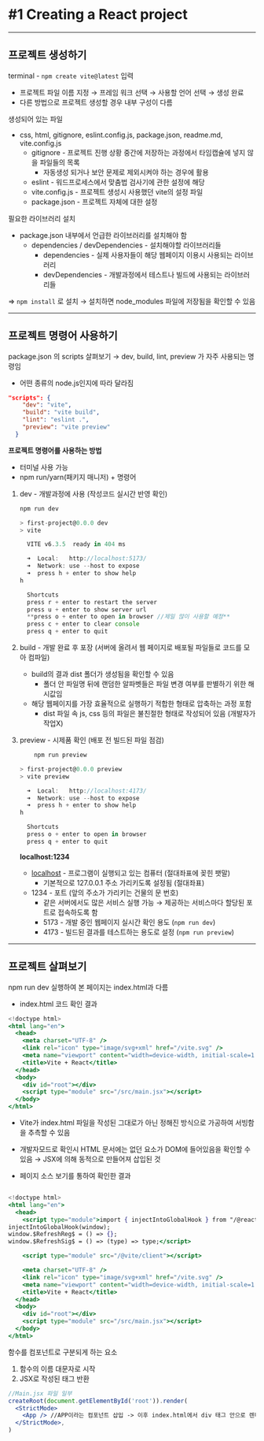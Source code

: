 # #1 Creating a React project

---

## 프로젝트 생성하기

terminal - `npm create vite@latest` 입력

- 프로젝트 파일 이름 지정 → 프레임 워크 선택 → 사용할 언어 선택 → 생성 완료
- 다른 방법으로 프로젝트 생성할 경우 내부 구성이 다름

생성되어 있는 파일

- css, html, gitignore, eslint.config.js, package.json, readme.md, vite.config.js
    - gitignore - 프로젝트 진행 상황 중간에 저장하는 과정에서 타임캡슐에 넣지 않을 파일들의 목록
        - 자동생성 되거나 보안 문제로 제외시켜야 하는 경우에 활용
    - eslint - 워드프로세스에서 맞춤법 검사기에 관한 설정에 해당
    - vite.config.js - 프로젝트 생성시 사용했던  vite의 설정 파일
    - package.json - 프로젝트 자체에 대한 설정

필요한 라이브러리 설치

- package.json  내부에서 언급한 라이브러리를 설치해야 함
    - dependencies / devDependencies - 설치해야할 라이브러리들
        - dependencies - 실제 사용자들이 해당 웹페이지 이용시 사용되는 라이브러리
        - devDependencies - 개발과정에서 테스트나 빌드에 사용되는 라이브러리들
        

⇒ `npm install` 로 설치 → 설치하면 node_modules 파일에 저장됨을 확인할 수 있음

---

## 프로젝트  명령어 사용하기

package.json 의 scripts 살펴보기 → dev, build, lint, preview 가 자주 사용되는 명령임

- 어떤 종류의 node.js인지에 따라 달라짐

```json
"scripts": {
    "dev": "vite",
    "build": "vite build",
    "lint": "eslint .",
    "preview": "vite preview"
  }
```

**프로젝트 명령어를 사용하는 방법**

- 터미널 사용 가능
- npm run/yarn(패키지 매니저) + 명령어
1. dev - 개발과정에 사용 (작성코드 실시간 반영 확인)
    
    ```jsx
    npm run dev
    
    > first-project@0.0.0 dev
    > vite
    
      VITE v6.3.5  ready in 404 ms
    
      ➜  Local:   http://localhost:5173/
      ➜  Network: use --host to expose
      ➜  press h + enter to show help
    h
    
      Shortcuts
      press r + enter to restart the server
      press u + enter to show server url
      **press o + enter to open in browser //제일 많이 사용할 예정**
      press c + enter to clear console
      press q + enter to quit
    ```
    
2. build - 개발 완료 후 포장 (서버에 올려서 웹 페이지로 배포될 파일들로 코드를 모아 컴파일)
    - build의 결과 dist 폴더가 생성됨을 확인할 수 있음
        - 폴더 안 파일명 뒤에 랜덤한 알파벳들은 파일 변경 여부를 판별하기 위한 해시값임
    - 해당 웹페이지를 가장 효율적으로 실행하기 적합한 형태로 압축하는 과정 포함
        - dist 파일 속 js, css 등의 파일은 불친절한 형태로 작성되어 있음 (개발자가 작업X)

1. preview - 시제품 확인 (배포 전 빌드된 파일 점검)
    
    ```jsx
    	npm run preview 
    
    > first-project@0.0.0 preview
    > vite preview
    
      ➜  Local:   http://localhost:4173/
      ➜  Network: use --host to expose
      ➜  press h + enter to show help
    h
    
      Shortcuts
      press o + enter to open in browser
      press q + enter to quit
    ```
    
    **localhost:1234**
    
    - [localhost](http://localhost) - 프로그램이 실행되고 있는 컴퓨터 (절대좌표에 꽂힌 팻말)
        - 기본적으로 127.0.0.1 주소 가리키도록 설정됨 (절대좌표)
    - 1234 - 포트 (앞의 주소가 가리키는 건물의 문 번호)
        - 같은 서버에서도 많은 서비스 실행 가능 → 제공하는 서비스마다 할당된 포트로 접속하도록 함
        - 5173 - 개발 중인 웹페이지 실시간 확인 용도 (`npm run dev`)
        - 4173 - 빌드된 결과를 테스트하는 용도로 설정 (`npm run preview`)
    

---

## 프로젝트 살펴보기

npm run dev 실행하여 본 페이지는 index.html과 다름


- index.html 코드 확인 결과

```jsx
<!doctype html>
<html lang="en">
  <head>
    <meta charset="UTF-8" />
    <link rel="icon" type="image/svg+xml" href="/vite.svg" />
    <meta name="viewport" content="width=device-width, initial-scale=1.0" />
    <title>Vite + React</title>
  </head>
  <body>
    <div id="root"></div>
    <script type="module" src="/src/main.jsx"></script>
  </body>
</html>

```

- Vite가 index.html 파일을 작성된 그대로가 아닌 정해진 방식으로 가공하여 서빙함을 추측할 수 있음
- 개발자모드로 확인시 HTML 문서에는 없던 요소가 DOM에 들어있음을 확인할 수 있음 → JSX에 의해 동적으로 만들어져 삽입된 것

- 페이지 소스 보기를 통하여 확인한 결과

```jsx

<!doctype html>
<html lang="en">
  <head>
    <script type="module">import { injectIntoGlobalHook } from "/@react-refresh"
injectIntoGlobalHook(window);
window.$RefreshReg$ = () => {};
window.$RefreshSig$ = () => (type) => type;</script>

    <script type="module" src="/@vite/client"></script>

    <meta charset="UTF-8" />
    <link rel="icon" type="image/svg+xml" href="/vite.svg" />
    <meta name="viewport" content="width=device-width, initial-scale=1.0" />
    <title>Vite + React</title>
  </head>
  <body>
    <div id="root"></div>
    <script type="module" src="/src/main.jsx"></script>
  </body>
</html>

```

함수를 컴포넌트로 구분되게 하는 요소

1. 함수의 이름 대문자로 시작
2. JSX로 작성된 태그 반환

```jsx
//Main.jsx 파일 일부
createRoot(document.getElementById('root')).render(
  <StrictMode>
    <App /> //APP이라는 컴포넌트 삽입 -> 이후 index.html에서 div 태그 안으로 렌더링됨
  </StrictMode>,
)

```